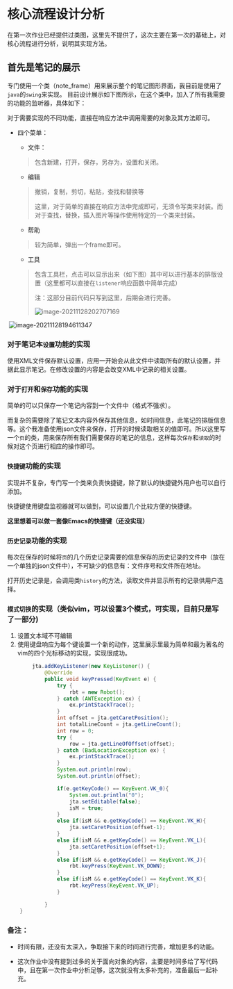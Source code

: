 # 核心流程设计分析

在第一次作业已经提供过类图，这里先不提供了，这次主要在第一次的基础上，对核心流程进行分析，说明其实现方法。



## 首先是笔记的展示

​		专门使用一个类（note_frame）用来展示整个的笔记图形界面，我目前是使用了`java`的`swing`来实现。 目前设计展示如下图所示，在这个类中，加入了所有我需要的功能的监听器，具体如下：

对于需要实现的不同功能，直接在响应方法中调用需要的对象及其方法即可。 

* 四个菜单：

  * 文件：

  > 包含新建，打开，保存，另存为，设置和关闭。

  * 编辑

  > 撤销，复制，剪切，粘贴，查找和替换等
  >
  > 这里，对于简单的直接在响应方法中完成即可，无须令写类来封装。而对于查找，替换，插入图片等操作使用特定的一个类来封装。

  * 帮助

  > 较为简单，弹出一个frame即可。

  * 工具

  > 包含工具栏，点击可以显示出来（如下图）其中可以进行基本的排版设置（这里都可以直接在`listener`响应函数中简单完成）
  >
  > 注：这部分目前代码只写到这里，后期会进行完善。
  >
  > ![image-20211128202707169](C:\Users\Allie人民的艾力\AppData\Roaming\Typora\typora-user-images\image-20211128202707169.png)

​		![image-20211128194611347](C:\Users\Allie人民的艾力\AppData\Roaming\Typora\typora-user-images\image-20211128194611347.png)



### 对于笔记本`设置`功能的实现

使用XML文件保存默认设置，应用一开始会从此文件中读取所有的默认设置，并据此显示笔记。在修改设置的内容是会改变XML中记录的相关设置。



### 对于`打开`和`保存`功能的实现

简单的可以只保存一个笔记内容到一个文件中（格式不强求）。

而复杂的需要除了笔记文本内容外保存其他信息，如时间信息，此笔记的排版信息等。这个我准备使用json文件来保存，打开的时候读取相关的值即可。所以这里写一个`页`的类，用来保存所有我们需要保存的笔记的信息，这样每次`保存`和`读取`的时候对这个页进行相应的操作即可。



### `快捷键`功能的实现

实现并不复杂，专门写一个类来负责快捷键，除了默认的快捷键外用户也可以自行添加。

快捷键使用键盘监视器就可以做到，可以设置几个比较方便的快捷键。

**这里想着可以做一套像Emacs的快捷键（还没实现）**



### `历史记录`功能的实现

每次在保存的时候将`页`的几个历史记录需要的信息保存的历史记录的文件中（放在一个单独的json文件中），不可缺少的信息有：文件序号和文件所在地址。

打开历史记录是，会调用类`history`的方法，读取文件并显示所有的记录供用户选择。



### `模式切换`的实现（类似vim，可以设置3个模式，可实现，目前只是写了一部分)

1. 设置文本域不可编辑
2. 使用键盘响应为每个键设置一个新的动作，这里展示里最为简单和最为著名的vim的四个光标移动的实现，实现很成功。

~~~java
        jta.addKeyListener(new KeyListener() {
            @Override
            public void keyPressed(KeyEvent e) {
                try {
                    rbt = new Robot();
                } catch (AWTException ex) {
                    ex.printStackTrace();
                }
                int offset = jta.getCaretPosition();
                int totalLineCount = jta.getLineCount();
                int row = 0;
                try {
                    row = jta.getLineOfOffset(offset);
                } catch (BadLocationException ex) {
                    ex.printStackTrace();
                }
                System.out.println(row);
                System.out.println(offset);

                if(e.getKeyCode() == KeyEvent.VK_0){
                    System.out.println("0");
                    jta.setEditable(false);
                    isM = true;
                }
                else if(isM && e.getKeyCode() == KeyEvent.VK_H){
                    jta.setCaretPosition(offset-1);
                }
                else if(isM && e.getKeyCode() == KeyEvent.VK_L){
                    jta.setCaretPosition(offset+1);
                }
                else if(isM && e.getKeyCode() == KeyEvent.VK_J){
                    rbt.keyPress(KeyEvent.VK_DOWN);
                }
                else if(isM && e.getKeyCode() == KeyEvent.VK_K){
                    rbt.keyPress(KeyEvent.VK_UP);
                }

            }
    }
~~~



### 备注：

* 时间有限，还没有太深入，争取接下来的时间进行完善，增加更多的功能。

* 这次作业中没有提到过多的关于面向对象的内容，主要是时间多给了写代码中，且在第一次作业中分析足够，这次就没有太多补充的，准备最后一起补充。

